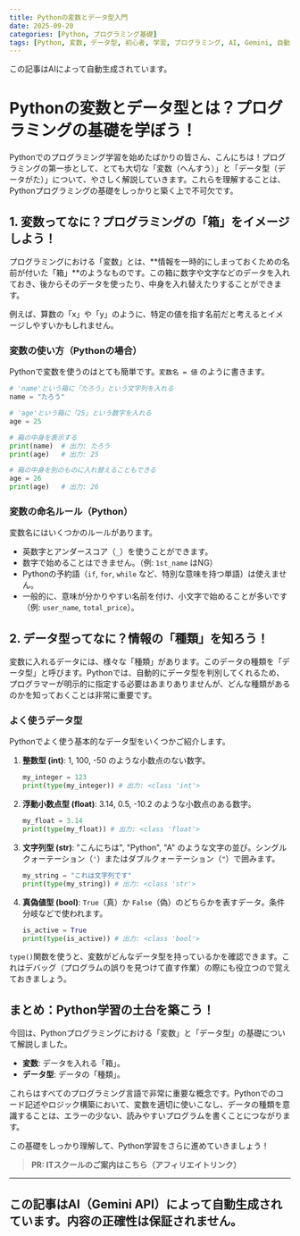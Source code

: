 ```yaml
---
title: Pythonの変数とデータ型入門
date: 2025-09-20
categories: [Python, プログラミング基礎]
tags: [Python, 変数, データ型, 初心者, 学習, プログラミング, AI, Gemini, 自動生成]
---
```


この記事はAIによって自動生成されています。

# Pythonの変数とデータ型とは？プログラミングの基礎を学ぼう！

Pythonでのプログラミング学習を始めたばかりの皆さん、こんにちは！プログラミングの第一歩として、とても大切な「変数（へんすう）」と「データ型（データがた）」について、やさしく解説していきます。これらを理解することは、Pythonプログラミングの基礎をしっかりと築く上で不可欠です。

## 1. 変数ってなに？プログラミングの「箱」をイメージしよう！

プログラミングにおける「変数」とは、**情報を一時的にしまっておくための名前が付いた「箱」**のようなものです。この箱に数字や文字などのデータを入れておき、後からそのデータを使ったり、中身を入れ替えたりすることができます。

例えば、算数の「x」や「y」のように、特定の値を指す名前だと考えるとイメージしやすいかもしれません。

### 変数の使い方（Pythonの場合）

Pythonで変数を使うのはとても簡単です。`変数名 = 値` のように書きます。

```python
# 'name'という箱に「たろう」という文字列を入れる
name = "たろう"

# 'age'という箱に「25」という数字を入れる
age = 25

# 箱の中身を表示する
print(name)  # 出力: たろう
print(age)   # 出力: 25

# 箱の中身を別のものに入れ替えることもできる
age = 26
print(age)   # 出力: 26
```

### 変数の命名ルール（Python）

変数名にはいくつかのルールがあります。
*   英数字とアンダースコア（`_`）を使うことができます。
*   数字で始めることはできません。（例: `1st_name` はNG）
*   Pythonの予約語（`if`, `for`, `while` など、特別な意味を持つ単語）は使えません。
*   一般的に、意味が分かりやすい名前を付け、小文字で始めることが多いです（例: `user_name`, `total_price`）。

## 2. データ型ってなに？情報の「種類」を知ろう！

変数に入れるデータには、様々な「種類」があります。このデータの種類を「データ型」と呼びます。Pythonでは、自動的にデータ型を判別してくれるため、プログラマーが明示的に指定する必要はあまりありませんが、どんな種類があるのかを知っておくことは非常に重要です。

### よく使うデータ型

Pythonでよく使う基本的なデータ型をいくつかご紹介します。

1.  **整数型 (int)**: 1, 100, -50 のような小数点のない数字。
    ```python
    my_integer = 123
    print(type(my_integer)) # 出力: <class 'int'>
    ```
2.  **浮動小数点型 (float)**: 3.14, 0.5, -10.2 のような小数点のある数字。
    ```python
    my_float = 3.14
    print(type(my_float)) # 出力: <class 'float'>
    ```
3.  **文字列型 (str)**: "こんにちは", "Python", "A" のような文字の並び。シングルクォーテーション（`'`）またはダブルクォーテーション（`"`）で囲みます。
    ```python
    my_string = "これは文字列です"
    print(type(my_string)) # 出力: <class 'str'>
    ```
4.  **真偽値型 (bool)**: `True`（真）か `False`（偽）のどちらかを表すデータ。条件分岐などで使われます。
    ```python
    is_active = True
    print(type(is_active)) # 出力: <class 'bool'>
    ```

`type()`関数を使うと、変数がどんなデータ型を持っているかを確認できます。これはデバッグ（プログラムの誤りを見つけて直す作業）の際にも役立つので覚えておきましょう。

## まとめ：Python学習の土台を築こう！

今回は、Pythonプログラミングにおける「変数」と「データ型」の基礎について解説しました。

*   **変数**: データを入れる「箱」。
*   **データ型**: データの「種類」。

これらはすべてのプログラミング言語で非常に重要な概念です。Pythonでのコード記述やロジック構築において、変数を適切に使いこなし、データの種類を意識することは、エラーの少ない、読みやすいプログラムを書くことにつながります。

この基礎をしっかり理解して、Python学習をさらに進めていきましょう！
> **PR: ITスクールのご案内はこちら（アフィリエイトリンク）**

---
この記事はAI（Gemini API）によって自動生成されています。内容の正確性は保証されません。
---
